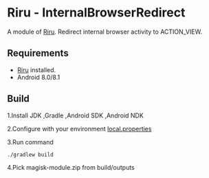 # Riru - InternalBrowserRedirect

A module of [Riru](https://github.com/RikkaApps/Riru). Redirect internal browser activity to ACTION_VIEW.

## Requirements

* [Riru](https://github.com/RikkaApps/Riru) installed.
* Android 8.0/8.1

## Build

  1.Install JDK ,Gradle ,Android SDK ,Android NDK

  2.Configure with your environment [local.properties](https://github.com/Kr328/Riru-InternalBrowserRedirect/blob/master/local.properties)

  3.Run command 

``` Gradle 
./gradlew build
```
  4.Pick magisk-module.zip from build/outputs
